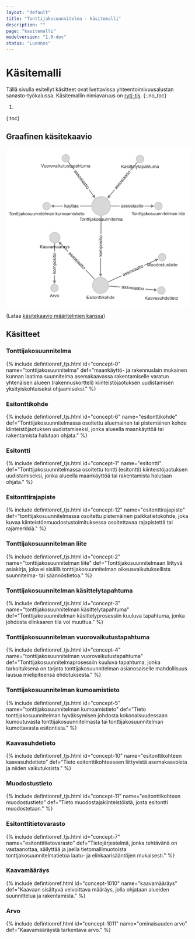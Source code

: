 ```yaml
---
layout: "default"
title: "Tonttijakosuunnitelma - käsitemalli"
description: ""
page: "kasitemalli"
modelversion: "1.0-dev"
status: "Luonnos"
---
```

# Käsitemalli
Tällä sivulla esitellyt käsitteet ovat luettavissa yhteentoimivuusalustan sanasto-työkalussa. Käsitemallin nimiavaruus on [rytj-tjs](http://uri.suomi.fi/terminology/rytj-tjs/).
{:.no_toc}

1. 
{:toc}

## Graafinen käsitekaavio
![Tonttijakosuunnitelma graafisena käsitekaaviona](kasitemalli.png "Graafinen käsitekaavio tonttijakosuunnitelmasta (Neo4j)")

(Lataa [käsitekaavio määritelmien kanssa](kasitekaavio_selitteet.png))

## Käsitteet

### Tonttijakosuunnitelma
{% include defintionref_tjs.html id="concept-0" name="tonttijakosuunnitelma" def="maankäyttö- ja rakennuslain mukainen kunnan laatima suunnitelma asemakaavassa rakentamiselle varatun yhtenäisen alueen (rakennuskortteli) kiinteistöjaotuksen uudistamisen yksityiskohtaiseksi ohjaamiseksi." %}

### Esitonttikohde
{% include defintionref_tjs.html id="concept-6" name="esitonttikohde" def="Tonttijakosuunnitelmassa osoitettu aluemainen tai pistemäinen kohde kiinteistöjaotuksen uudistamiseksi, jonka alueella maankäyttöä tai rakentamista halutaan ohjata." %}

### Esitontti
{% include defintionref_tjs.html id="concept-1" name="esitontti" def="Tonttijakosuunnitelmassa osoitettu tontti (esitontti) kiinteistöjaotuksen uudistamiseksi, jonka alueella maankäyttöä tai rakentamista halutaan ohjata." %}

### Esitonttirajapiste
{% include defintionref_tjs.html id="concept-12" name="esitonttirajapiste" def="tonttijakosuunnitelmassa osoitettu pistemäinen paikkatietokohde, joka kuvaa kiinteistönmuodostustoimituksessa osoitettavaa rajapistettä tai rajamerkkiä." %}    

### Tonttijakosuunnitelman liite
{% include defintionref_tjs.html id="concept-2" name="tonttijakosuunnitelman liite" def="Tonttijakosuunnitelmaan liittyvä asiakirja, joka ei sisällä tonttijakosuunnitelman oikeusvaikutuksellista suunnitelma- tai säännöstietoa." %}

### Tonttijakosuunnitelman käsittelytapahtuma
{% include defintionref_tjs.html id="concept-3" name="tonttijakosuunnitelman käsittelytapahtuma" def="Tonttijakosuunnitelman käsittelyprosessiin kuuluva tapahtuma, jonka johdosta elinkaaren tila voi muuttua." %}

### Tonttijakosuunnitelman vuorovaikutustapahtuma
{% include defintionref_tjs.html id="concept-4" name="tonttijakosuunnitelman vuorovaikutustapahtuma" def="Tonttijakosuunnitelmaprosessiin kuuluva tapahtuma, jonka tarkoituksena on tarjota tonttijakosuunnitelman asianosaiselle mahdollisuus lausua mielipiteensä ehdotuksesta." %}

### Tonttijakosuunnitelman kumoamistieto
{% include defintionref_tjs.html id="concept-5" name="tonttijakosuunnitelman kumoamistieto" def="Tieto tonttijakosuunnitelman hyväksymisen johdosta kokonaisuudessaan kumoutuvasta tonttijakosuunnitelmasta tai tonttijakosuunnitelman kumottavasta esitontista." %}

### Kaavasuhdetieto
{% include defintionref_tjs.html id="concept-10" name="esitonttikohteen kaavasuhdetieto" def="Tieto esitonttikohteeseen liittyvistä asemakaavoista ja niiden vaikutuksista." %}

### Muodostustieto
{% include defintionref_tjs.html id="concept-11" name="esitonttikohteen muodostustieto" def="Tieto muodostajakiinteistöistä, josta esitontti muodostetaan." %}

### Esitonttitietovarasto
{% include defintionref_tjs.html id="concept-7" name="esitonttitietovarasto" def="Tietojärjestelmä, jonka tehtävänä on vastaanottaa, säilyttää ja jaella tietomallimuotoista tonttjakosuunnitelmatietoa laatu- ja elinkaarisääntöjen mukaisesti." %}

### Kaavamääräys
{% include defintionref.html id="concept-1010" name="kaavamääräys" def="Kaavaan sisältyvä velvoittava määräys, jolla ohjataan alueiden suunnittelua ja rakentamista." %}

### Arvo
{% include defintionref.html id="concept-1011" name="ominaisuuden arvo" def="Kaavamääräystä tarkentava arvo." %}
